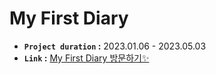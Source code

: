 # My First Diary

- **`Project duration` :** 2023.01.06 - 2023.05.03
- **`Link` :** [My First Diary 방문하기✨](https://web-my-first-diary-1maxx2algssnb7w.sel3.cloudtype.app/)

